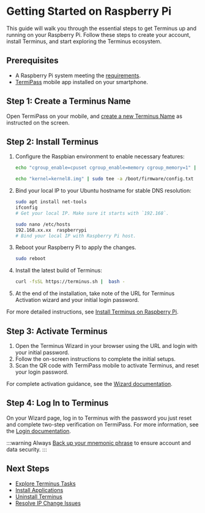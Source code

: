 
# Getting Started on Raspberry Pi

This guide will walk you through the essential steps to get Terminus up and running on your Raspberry Pi. Follow these steps to create your account, install Terminus, and start exploring the Terminus ecosystem.

## Prerequisites

- A Raspberry Pi system meeting the [requirements](../getting-started/index.md#hardware-and-system-requirements).
- [TermiPass](../../../how-to/termipass/overview.md#download-termipass) mobile app installed on your smartphone.

## Step 1: Create a Terminus Name

Open TermiPass on your mobile, and [create a new Terminus Name](../../../how-to/termipass/account/#create-terminus-name) as instructed on the screen.

## Step 2: Install Terminus

1. Configure the Raspbian environment to enable necessary features: 

   ```bash
   echo "cgroup_enable=cpuset cgroup_enable=memory cgroup_memory=1" | sudo tee -a /boot/firmware/cmdline.txt
   
   echo "kernel=kernel8.img" | sudo tee -a /boot/firmware/config.txt
   ```

3. Bind your local IP to your Ubuntu hostname for stable DNS resolution:

   ```bash
   sudo apt install net-tools
   ifconfig
   # Get your local IP. Make sure it starts with `192.168`.
   ```
   
   ```bash
   sudo nano /etc/hosts
   192.168.xx.xx  raspberrypi 
   # Bind your local IP with Raspberry Pi host.
   ```

3. Reboot your Raspberry Pi to apply the changes.
   ```bash
   sudo reboot
   ```

4. Install the latest build of Terminus:

   ```bash
   curl -fsSL https://terminus.sh |  bash -
   ```

5. At the end of the installation, take note of the URL for Terminus Activation wizard and your initial login password.

For more detailed instructions, see [Install Terminus on Raspberry Pi](../../../how-to/terminus/setup/install/raspberry.md).

## Step 3: Activate Terminus

1. Open the Terminus Wizard in your browser using the URL and login with your initial password. 
2. Follow the on-screen instructions to complete the initial setups.
3. Scan the QR code with TermiPass mobile to activate Terminus, and reset your login password.

For complete activation guidance, see the [Wizard documentation](../../../how-to/terminus/setup/wizard.md).

## Step 4: Log In to Terminus

On your Wizard page, log in to Terminus with the password you just reset and complete two-step verification on TermiPass. For more information, see the [Login documentation](../../../how-to/terminus/setup/login.md).

:::warning
Always [Back up your mnemonic phrase](../../../how-to/termipass/account/index.md#backup-mnemonic-phrase.md) to ensure account and data security.
:::

## Next Steps 
- [Explore Terminus Tasks](../../../how-to/terminus/)
- [Install Applications](../../../how-to/terminus/market/index.md#install-applications)
- [Uninstall Terminus](../../../developer/develop/advanced/cli.md#terminus-uninstallation-script)
- [Resolve IP Change Issues](../../../developer/develop/advanced/cli.md#resolve-ip-change-issue)

